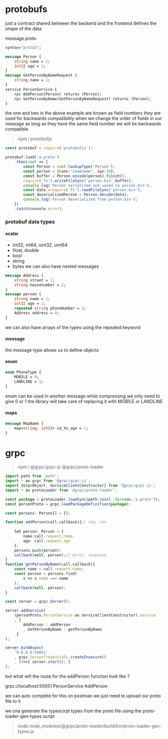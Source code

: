 # protobufs
just a contract shared between the backend and the frontend
defines the shape of the data

message.proto
```protobuf
syntax="proto3";

message Person {
	string name = 1;
	int32 age = 2;
}
message GetPersonByNameRequest {
	string name = 1;
}
service PersonService {
	rpc AddPerson(Person) returns (Person);
	rpc GetPersonByName(GetPersonByNameRequest) returns (Person);
}
```

the one and two in the above example are known as field numbers they are used for backwards compatibility when we change the order of fields in our message as long as they have the same field number we will be backwards compatible
> npm i protobufjs

```js
const protobuf = require('protobufjs');

protobuf.load('a.proto')
	.then(root => {
		const Person = root.lookupType('Person');
		const person = {name:"somename", age:30};
		const buffer = Person.encode(person).finish();
		require('fs').writeFileSync('person.bin',buffer);
		console.log('Person serialized and saved to person.bin');
		const data =require('fs').readFileSync('person.bin');
		const deserializedPerson = Person.decode(data);
		console.log('Person deserialized from person.bin');
	})
	.catch(cnosole.error);
```

### protobuf data types

#### scalar
- int32, int64, uint32, uint64
- float, double
- bool
- string
- bytes
we can also have nested messages

```protobuf
message Address {
	string street = 1;
	string housenumber = 2;
}
message person {
	string name = 1;
	int32 age = 2;
	repeated string phoneNumber = 3;
	Address address = 4;
}
```
we can also have arrays of the types using the repeated keyword
#### message 
the message type allows us to define objects

#### enum
```protobuf
enum PhoneType {
	MOBILE = 0;
	LANDLINE = 1;
}
```
enum can be used in another message
while compressing we only need to give 0 or 1 the library will take care of replacing it with MOBILE or LANDLINE
#### maps
```protobuf
message MapName {
	map<string, int32> id_to_age = 1;
}
```

# grpc

> npm i @grpc/grpc-js @grpc/proto-loader

```ts
import path from 'path';
import * as grpc from '@grpc/grpc-js';
import {GrpcObject, ServiceClientConstructor} from '@grpc/grpc-js';
import * as protoLoader from '@grpc/proto-loader';

const package = protoLoader.loadSync(path.join(__dirname,'a.proto'));
const personProto = grpc.loadPackageDefinition(package);

const persons: Person[] = [];

function addPerson(call,callback){// req, res
	
	let person: Person = {
		name:call.request.name,
		age: call.request.age
	};
	persons.push(person);
	callback(null, person);// error, response
}
function getPersonByName(call,callback){
	const name = call.request.name;
	const person = persons.find(
		x => x.name === name
	);
	callback(null, person);
}

const server = grpc.Server();

server.addService(
	(personProto.PersonService as ServiceClientConstructor).service
	, { 
		AddPerson : addPerson
		, GetPersonByName : getPersonByName
	 }
);

server.bindAsync(
	'0.0.0.0:50051'
	, grpc.ServerCredentials.createInsecure()
	, ()=>{ server.start(); }
);

```

but what will the route for the addPerson function look like ?

grpc://localhost:50051 PersonService AddPerson

we can auto complete for this on postman we just need to upload our proto file to it

we cna generate the typescirpt types from the proto file using the proto-loader-gen-types script

> node node_modules/@grpc/proto-loader/build/bin/proto-loader-gen-types.js